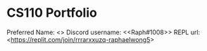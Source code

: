 # CS110 Portfolio
Preferred Name: <<Raphael Wong>>
Discord username: <<Raph#1008>>
REPL url: <<https://replit.com/join/rrrarxxuzq-raphaelwong5>>